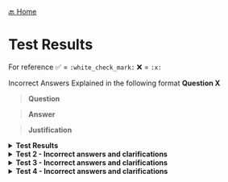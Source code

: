 [🔙 Home](../home.md)

# Test Results

For reference
:white_check_mark: = `:white_check_mark:`
:x: = `:x:`

Incorrect Answers Explained in the following format
<b> Question X </b>
> **Question**
> 

> **Answer**
> 

> **Justification**
> 


<details>
<summary><b>Test Results</b></summary>

| Test # | Time Started | Time Finished | Exam            | Result | Open Book          | Link to Exam Paper(s)                                                                                                                                                                                                                                                                                     |
| ------ | ------------ | ------------- | --------------- | ------ | ------------------ | --------------------------------------------------------------------------------------------------------------------------------------------------------------------------------------------------------------------------------------------------------------------------------------------------------- |
| 1      | N/A          | N/A           | SET A v2.1      | 35/40  | :white_check_mark: | Q:[ISTQB CTFL40 Questions SET A v2.1 - Attempt 1.pdf](attempts/ISTQB%20CTFL40%20Questions%20SET%20A%20v2.1%20-%20Attempt%201.pdf)<br>A:[ISTQB CTFL40 Sample Exam Answers SET A v2.1.pdf](exams/ISTQB%20CTFL40%20Sample%20Exam%20Answers%20SET%20A%20v2.1.pdf)                                             |
| 2      | N/A          | N/A           | Patshala Test 1 | 27     | :x:                | [Test 1](https://istqb.patshala.com/tests/mode.php?tn=17)                                                                                                                                                                                                                                                 |
| 3      | N/A          | N/A           | SET B v1.3.2    | 30     | :x:                | Q:[ISTQB CTFL40 Sample Exam Questions SET B v1.3.2 - Attempt 1.pdf](attempts/ISTQB%20CTFL40%20Sample%20Exam%20Questions%20SET%20B%20v1.3.2%20-%20Attempt%201.pdf)<br>A:[ISTQB CTFL40 Sample Exam Answers SET B v1.3.2.pdf](exams/ISTQB%20CTFL40%20Sample%20Exam%20Answers%20SET%20B%20v1.3.2.pdf)         |
| 4      | 13:33        | 13:55         | SET C v1.5      | 26     | :x:                | Q:[ISTQB CTFL v4.0 Sample Exam C Questions v1.5 EN - Attempt 1.pdf](attempts/ISTQB%20CTFL%20v4.0%20Sample%20Exam%20C%20Questions%20v1.5%20EN%20-%20Attempt%201.pdf)<br>A:[ISTQB CTFL v4.0 Sample Exam C Answers v1.5 EN .pdf](exams/ISTQB%20CTFL%20v4.0%20Sample%20Exam%20C%20Answers%20v1.5%20EN%20.pdf) |

</details>


<details>
<summary><b>Test 2 - Incorrect answers and clarifications</b></summary>

Incorrect answer 1

![image1.png](attempts/assets/test-2-image1.png)

**Notes**

![test-2-image14.png](attempts/assets/test-2-image14.png)

Incorrect answer 2

![image2.png](attempts/assets/test-2-image2.png)

**Notes**


| Valid (25p)  | Valid (35p)      | Valid (45p)      | Valid (55p)   | Invalid |
| ------------ | ---------------- | ---------------- | ------------- | ------- |
| 0.00 - 9.99g | 10.00g -> 49.99g | 50.00g -> 74.99g | 75.0 > 99.99g | 100g +  |

Incorrect answer 3

![image3.png](attempts/assets/test-2-image3.png)

**Notes**

Not sure about this one, seems to be a flakey question as no mention of "Decision/Condition coverage" in the course

Incorrect answer 4

![image4.png](attempts/assets/test-2-image4.png)

Not sure about this one, no mention in the course.

Incorrect answer 5

![image5.png](attempts/assets/test-2-image5.png)

Not sure about this one, no mention in the course.

Incorrect answer 6

![image6.png](attempts/assets/test-2-image6.png)

Silly mistake, read answers properly!!!! B is obviously not correct

Incorrect answer 7

![image7.png](attempts/assets/test-2-image7.png)

No explanation of Alpha or Beta in course, from the internet:

> **Alpha testing** happens in-house, in a controlled environment, where developers focus on fixing critical bugs.
> **Beta testing** involves real users in real-world conditions

Incorrect answer 8

![image8.png](attempts/assets/test-2-image8.png)

Obvious!!
[Severity vs. Priority](https://www.geeksforgeeks.org/severity-in-testing-vs-priority-in-testing/)

> **Severity**
>
> The extent to which a particular defect can create an impact on the software. Severity is a parameter to denote the implication and the impact of the defect on the functionality of the software.
>
> * A higher effect of the bug on system functionality will lead to a higher severity level.
> * A QA engineer determines the severity level of a bug.
>
> **Types of Severity:**
> Severity in software testing can be classified into 4 categories:
>
> * **Critical:** This severity level implies that the process has been completely shut off and no further action can be taken.
> * **Major:** This is a significant flaw that causes the system to fail. However, certain parts of the system remain functional.
> * **Medium:** This flaw results in unfavorable behaviour but the system remains functioning.
> * **Low:** This type of flaw won’t cause any major breakdown in the system.

> **Priority**
>
> Parameter that decides the order in which a defect should be fixed. Defects having a higher priority should be fixed first.
>
> * Defects/ bugs that leave the software unstable and unusable are given higher priority over the defects that cause a small functionality of the software to fail.
> * It refers to how quickly the defect should be rectified.
>
> **Types of Priorities:**
>
> Priority in software testing can be divided into 3 categories:
>
> * **Low:** The defect is irritant but a repair can be done once the more serious defects can be fixed.
> * **Medium:** The defect should be resolved during the normal course of the development, but it can wait until a new version is created.
> * **High:** The defect must be resolved as soon as possible as it affects the system severely and cannot be used until it is fixed.

Incorrect answer 9

![image9.png](attempts/assets/test-2-image9.png)

I suppose an example of a Test Management tool report would be a TestRails report included in a test progress or completion report

Incorrect answer 10

![image10.png](attempts/assets/test-2-image10.png)
Writing it out so it looks nicer

```java
fareRate = 1;
Fare = 1000;
if((person = "senior citizen") && (travelMonth = "January")){
    Bonuspoints += 100;  
}
if(class = "first"){
    fareRate= 5;  
}
Fare = fare * fareRate;
```

Don't really understand why as there's no else branches, Crap example really

Incorrect answer 11

![image11.png](attempts/assets/test-2-image11.png)

> **Gray-box testing** is a combination of white-box testing and black-box testing.

Incorrect answer 12

![image12.png](attempts/assets/test-2-image12.png)

> Equivalent partitions are also known as equivalence classes

32, 37 & 40 are all part of 1 class (distinction)


| Fail         | Pass        | Distinction   |
| ------------ | ----------- | ------------- |
| 0 - 24 marks | 25-31 marks | 32 - 40 marks |

Incorrect answer 13

![test-2-image13.png](attempts/assets/test-2-image13.png)

Not to sure about this

> Testware from Test Implementation activity include test procedures and test data
</details>


<details>
<summary><b>Test 3 - Incorrect answers and clarifications</b></summary>

Question 3 - Clarification

> **Question**
> Which of the following statements about quality assurance (QA) and/or
> quality control (QC) is correct?

> **Answer**
> Testing is a part of QC

> **Justification**
> FL-1.2.2. (K1) Recall the relation between testing and quality assurance [CTFL 4.0]
>
> CORRECT – Testing is a form of quality control. (see [CTFL 4.0], Section 1.2.2, 1st paragraph, last sentence)

Question 6 - Incorrect Answer

> **Question**
> Consider the following testing activities:
>
> 1. Selecting regression tests
> 2. Evaluating completeness of test execution
> 3. Identifying which user stories have open defect reports
> 4. Evaluating whether the number of tests for each requirement is consistent with the level of product risk
>
> Consider the following ways traceability can help testing:
> A. Improve understandability of test status reports to include status
> of test basis items
> B. Make testing activities auditable
> C. Provide information to assess process quality
> D. Analyze the impact of changes
>
> Which of the following best matches the testing activity with how
> traceability can assist that activity?

> **Answer**
> 1D, 2B, 3A, 4C

> **Justification**
> FL-1.4.4 (K2) Explain the value of maintaining traceability
>
> Traceability assists with:
>
> * Selecting regression tests in terms of analyzing the impact of changes (1D)
> * Evaluating completeness of test execution which makes testing auditable (2B)
> * Identifying which user stories have open defect reports which improves understandability of test status reports to include status of test basis items (3A)
> * Evaluating whether the number of tests for each requirement is consistent with the level of product risk which provides information to assess test process quality (i.e., alignment of test effort with risk) (4C)

Question 13 - Incorrect Answer

> **Question**
> Which of the following is MOST likely to be performed as part of system testing?

> **Answer**
> A: End-to-end security testing of a credit management system by an independent test team.

> **Justification**
> FL-2.2.1 (K2) Distinguish the different test levels [CTFL 4.0]
>
> System testing examines the behavior and capabilities of the entire system
> and includes non-functional testing of quality characteristics, including IT security testing.
> System testing is often performed by an independent test team based on system
> specifications. (see [CTFL 4.0], section 2.2.1, 3rd bullet point)

Question 14 - Incorrect Answer

> **Question**
> Which of the following decisions should NOT trigger maintenance testing?

> **Answer**
> A: The decision to test the maintainability of the software

> **Justification**
> FL-2.3.1 (K2) Summarize maintenance testing and its triggers [CTFL 4.0]
>
> Maintainability is a quality attribute that does not depend on code execution
> ([CTFL 4.0], Section 3.1.3, 1st paragraph, 5th bullet point). Therefore, it is NOT a trigger
> for maintenance testing, which is performed as dynamic testing in response to changes in
> the code or environment (see [CTFL 4.0], Section 2.3, 3rd paragraph including bullet
> points).

Question 18 - Incorrect Answer

> **Question**
> The generic review process recognises the following roles, among others:
>
> 1. Scribe
> 2. Review leader
> 3. Facilitator
> 4. Manager
>    In the context of reviews, these roles can take on the following
>    responsibilities:
>    A. Ensures the effective running of review meetings and the setting up of a safe review environment
>    B. Records review information, such as decisions and new anomalies found during the review meeting
>    C. Decides what is to be reviewed and provides resources, such as staff and time for the review
>    D. Takes overall responsibility for the review such as organizing when and where the review will take place

> **Answer**
> A: 1B, 2D, 3A, 4C

> **Justification**
> FL-3.2.3 (K1) Recall which responsibilities are assigned to the principal roles when
> performing reviews [CTFL 4.0]
>
> Considering each of the listed roles:
>
> 1. **Scribe (or Recorder)** – responsible for gathering feedback from reviewers and
>    documenting review information, such as decisions made, and any new anomalies
>    identified during the review meeting. (Records review information, such as decisions and
>    new anomalies found during the review meeting - B) (see [CTFL 4.0], section 3.2.3, 4th
>    bullet point)
> 2. **Review Leader** – responsible for overseeing the review process, such as selecting the
>    review team members, scheduling review meetings, and ensuring that the review is
>    completed successfully. (Takes overall responsibility for the review such as organizing
>    when and where the review will take place - D) (see [CTFL 4.0], section 3.2.3, 6th bullet
>    point)
> 3. **Facilitator (or Moderator)** – responsible for ensuring that the review meetings run
>    effectively, including managing time, mediating discussions, and creating a safe
>    environment where everyone can voice their opinions freely. (Ensures the effective
>    running of review meetings and the setting up of a safe review environment - A) (see
>    [CTFL 4.0], section 3.2.3, 3rd bullet point)
> 4. **Manager** – responsible for deciding what needs to be reviewed and allocating resources,
>    such as staff and time, for the review. (Decides what is to be reviewed and provides
>    resources, such as staff and time for the review - C) (see [CTFL 4.0], section 3.2.3, 1st
>    bullet point)

Question 20 - Incorrect Answer

> **Question**
> Customers of the TestWash car wash chain have cards with a record of the number of washes they have bought so far. The initial value is 0. After entering the car wash, the system increases the number on the card by one.
> This value represents the number of the current wash. Based on this number the system decides what discount the customer is entitled to.
> For every tenth wash the system gives a 10 % discount, and for every twentieth wash, the system gives a further 40 % discount (i.e., a 50 % discount in total).

> Which of the following sets of input data (understood as the numbers of the current wash) achieves the highest equivalence partition coverage?

> **Answer**
> A: 19, 20, 30

> **Justification**
> FL-4.2.1 (K3) Use equivalence partitioning to derive test cases [CTFL 4.0]
>
> 19 covers the “no discount” partition, 20 covers the “50 % discount” partition,
> and 30 covers the “10 % discount” partition. These three values cover all three of the valid
> equivalence partitions.

Question 30 - Incorrect Answer

> **Question**
> Your team follows the process, which uses a continuous integration and delivery (CI/CD) pipeline with a shift-left approach.
>
> The first three steps in this process are:
>
> 1. Develop and deploy code
> 2. Submit code into a version control system and merge it into the “test” branch
> 3. Perform component testing for the submitted code
>
> Which of the following  criteria is BEST suited as an entry criterion for step (2) of this pipeline?

> **Answer**
> A: The Static analysis does not report any defect or no high severity warnings for the submitted code

> **Justification**
> FL-5.1.3 (K2) Compare and contrast entry criteria and exit criteria [CTFL 4.0]
>
> The CI-CD approach together with the shift-left approach promotes early testing so that developers are encouraged to deliver their high-quality code together with the unit tests and static analysis (see [CTFL 4.0], section 2.1.4 and 2.1.5).
> Therefore, the results of the static analysis are a useful and measurable input criterion before integrating the code into the CI-CD pipeline, comparable to a smoke test (see [CTFL 4.0], section 5.1.3, 2nd paragraph).

Question 31 - Incorrect Answer

> **Question**
> You want to estimate the test effort for a new project using estimation based on ratios.


| Project | Development Effort ($) | Test Effort ($) |
| ------- | ---------------------- | --------------- |
| P1      | 800,000                | 40,000          |
| P2      | 1,200,000              | 130,000         |
| P3      | 600,000                | 70,000          |
| P4      | 1,000,000              | 120,000         |

> **Answer**
> A: $80,000

> **Justification**
> FL-5.1.4 (K3) Use estimation techniques to calculate the required test effort [CTFL 4.0]
>
> The average test-to-development effort ratio is 1:10 ($90,000 : $900,000), which means that historically, on average, the test effort is 10 % of the development effort. So if the development effort is estimated to be $800,000, the estimated test effort is estimated as:
> 10 % * $800,000 = 0.1 * $800,000 = $80,000.
>
> Basically add all get average dev cost and average test cost for a ratio

Question 33 - Clarification

> **Question**
> According to the testing quadrants model, which of the following items is assigned to quadrant Q1 (“technology facing” and “support the team”)?

> **Answer**
> A: Component integration tests

> **Justification**
> FL-5.1.7 (K2) Summarize the testing quadrants and their relationships with test levels and test types [CTFL 4.0]
> Component integration testing is technology facing testing that supports the team

Question 34 - Incorrect Answer

> **Question**
> In the context of risk management, identify the statement that NOT accurately depict the relationship between product risk and test planning?

> **Answer**
> A: The required quality of the network module is ambiguous, resulting in the execution of additional risk analyses in this area.

> **Justification**
> FL-5.2.4 (K2) Explain what measures can be taken in response to analyzed product risks [CTFL 4.0]
>
> If the quality of a module is unclear, additional risk analysis is necessary, but this is not a task of risk control. Test planning should aim to eliminate uncertainties and ensure quality (see [CTFL 4.0], Section 5.2.4).

Question 35 - Incorrect Answer

> **Question**
> Which of the following is a product quality metric?

> **Answer**
> A: Mean time to failure

> **Justification**
> FL-5.3.1 (K1) Recall metrics used for testing [CTFL 4.0]
>
> CORRECT – Product quality metrics measure quality characteristics. Mean time to failure measures maturity, so it is a product quality metric (see [CTFL4.0], section 5.3.1, 3rd bullet point)

Question 40 - Incorrect Answer

> **Question**
> Which of the following is MOST likely to apply to test automation?

> **Answer**
> A: Test automation provides measurement of more complex coverage criteria.

> **Justification**
> FL-6.2.1 (K1) Recall the benefits and risks of test automation [CTFL 4.0]
>
> CORRECT – Test automation can provide measures that are too complicated for humans to derive, such as white-box test coverage measures for all but the most trivial code (see[CTFL4.0], section 6.2, bullet point 3)
</details>

<details>
<summary><b>Test 4 - Incorrect answers and clarifications</b></summary>

Question 1
> **Question**
> Which of the following is a typical test objective?
a) Validating that documented requirements are met
b) Causing failures and identifying defects
c) Initiating errors and identifying root causes
d) Verifying the test object meets user expectations

> **Answer**
> b) Causing failures and identifying defects

> **Justification**
> a) Is not correct. Validating that documented requirements are met is incorrect as validation is concerned with meeting user requirements and expectations, while verification is concerned with meeting specified requirements, so this would be correct if we replaced ‘validating’ with ‘verifying’
> 
> b) **Is correct. Causing failures and identifying defects is probably the most common objective of dynamic testing**
>
> c) Is not correct. Initiating errors and identifying root causes is incorrect because testers do not initiate errors, they try to cause failures. Errors are typically made by developers (and cannot really be initiated) and result in defects, which testers attempt to identify either directly through static testing or indirectly through failures with dynamic testing. Identifying root causes is useful but is part of debugging, which is a separate activity to testing
>
> d) Is not correct. Verifying the test object meets user expectations is incorrect as verification is concerned with checking specified(documented) requirements are met, while validation is concerned with meeting user requirements and expectations, so this would be correct if we replaced ‘verifying’ with ‘validating’
> 
> **Verification → "Ver for Verify the specs"** 
> **Validation → "Val for Value to the customer"**


Question 2
> **Question**
> Which of the following statements BEST describes the difference between testing and debugging?
a) Testing causes failures while debugging fixes failures
b) Testing is a negative activity while debugging is a positive activity  
c) Testing determines that defects exist while debugging removes defects
d) Testing finds the cause of defects while debugging fixes the cause of defects

> **Answer**
> c) Testing determines that defects exist while debugging removes defects

> **Justification**
> a) Is not correct. Dynamic testing does cause failures (from which defects can then be located and fixed). However, debugging is concerned with locating defects and fixing these defects. Therefore, debugging does not fix failures
> 
>b) Is not correct. Both testing and debugging contribute to improving the quality of the test object, so should really both be considered positively. Debugging is generally considered to be a positive activity as it is fixing something. Dynamic testing does involve intentionally causing the test object to fail, which is why some people consider it a negative activity, but that is a very narrow view (and not one typically held by testers). Both positive and negative test cases are possible. Positive test cases check that the test object correctly performs what it is supposed to do, while negative testing checks that the test object does not do what it is not supposed to do
>
>c) **Is correct. Testing determines that defects exist either directly through observation of the defect in reviews (or by a tool in static analysis), or indirectly by causing a failure in dynamic testing. Debugging is a separate activity from testing (normally performed by developers) and is concerned with locating defects (only for dynamic testing) and fixing the defects**
>
>d) Is not correct. The causes of defects are typically human errors. Testing finds defects either directly through static testing, or indirectly by causing failures in dynamic testing, and debugging fixes defects. So, testing does not find the cause of defects and debugging does not fix the causes of defects

Question 3
> **Question**
> The ‘absence-of-defects fallacy’ is one of the principles of testing. Which of the following is an example of addressing this principle in practice?
> 
>a) Explaining that it is not possible for testing to show the absence of defects
b) Supporting the end users to perform acceptance testing  
c) Ensuring that no implementation defects remain in the delivered system
d) Modifying tests that cause no failures to ensure few defects remain

> **Answer**
> b) Supporting the end users to perform acceptance testing

> **Justification**
> The ‘absence-of-defects fallacy’ is concerned with the idea that ensuring correctness in accordance with the requirements (i.e., verifying the absence of implementation defects) does not guarantee user satisfaction with the system. To address this it is also necessary to validate that the system meets users' needs and expectations, fulfills business objectives, and outperforms competing systems.
> 
>a) Is not correct. The ‘testing shows the presence, not the absence of defects’ principle explains that while testing can detect the existence of defects in the test object, it is not possible to demonstrate that there are no defects and, therefore, guarantee its correctness. Therefore, explaining that it is not possible for testing to show the absence of defects would partially address this principle, not the ‘absence-ofdefects’ fallacy
>
>b) **Is correct. By supporting the end user to perform acceptance testing it should be possible to validate that the system meets users' needs and expectations**
>
>c) Is not correct. It is not possible to ensure that no implementation defects remain in the delivered system as the ‘testing shows the presence, not the absence of defects’ principle explains that while testing can detect the existence of defects in the test object, it is not possible to demonstrate that there are no defects and, therefore, guarantee its correctness
>
>d) Is not correct. Modifying tests that cause no failures to ensure few defects remain is one way to address the ‘tests wear out’ principle. This principle is concerned with the idea that repeating identical tests on unaltered code is unlikely to uncover novel defects and therefore, modifying tests may be essential. This will not validate that the system meets users' needs and expectations
> 

Question 4
> **Question**
>Which of the following test activities are MOST likely to involve the application of boundary value analysis and equivalence partitioning?
> 
> a) Test implementation
b) Test design
c) Test execution
d) Test monitoring
e) Test analysis
**Select TWO options.**

> **Answer**
> b) Test design & e) Test analysis

> **Justification**
> Given the following description of test analysis:
To identify the features that require testing, the test basis is analyzed and defined as test conditions, which are then prioritized along with related risks. The systematic identification of test conditions as coverage items often involves using test techniques both during test analysis and as part of the test design activity. From the above description, it can be seen that test techniques are often used in the test analysis and test design activities. Boundary value analysis and equivalence partitioning are test techniques.
> 
>a) Is not correct. Test implementation is not likely to involve the use of test techniques as it is mostly concerned with assembling test cases into test procedures, while test techniques create test cases
> 
>b) **Is correct. Test design is likely to involve the use of test techniques to create test cases from test conditions and coverage items**
> 
>c) Is not correct. Test execution is not likely to involve the use of test techniques as it is mostly concerned with executing test procedures(and so test cases), while test techniques create test cases
>
> d) Is not correct. Test monitoring is not likely to involve the use of test techniques. Test monitoring is mostly concerned with ongoing checks to ensure the plan is being followed, while test techniques create test cases 
> 
> **e) Is correct. Test analysis is likely to involve the use of test techniques to identify test conditions**


Question 5
> **Question**
> Given the following testware:
>     1. Coverage items
>     2. Change requests
>     3. Test execution schedule
>     4. Prioritized test conditions  
   And the following test activities
      A. Test analysis  
      B. Test design  
      C. Test implementation  
      D. Test completion  
   Which of the following BEST shows the testware produced by the activities?

> **Answer**
> a) 1B, 2D, 3C, 4A

> **Justification**
>Considering each of the listed test activities and their output testware:

>A. Test analysis - prioritized test conditions (4) (e.g., acceptance criteria), and defect reports for defects identified in the test basis

>B. Test design - prioritized test cases, test charters, coverage items(1), test data requirements, and test environment requirements

>C. Test implementation - test procedures, automated test scripts, test suites, test data, test execution schedule (3), and test environment elements such as stubs, drivers, simulators, and service virtualizations

>D. Test completion - test completion report, documented lessons learned, action items for improvement, and change requests (2)(as product backlog items)


Question 13
> **Question**
>Which of the following test levels is MOST likely being performed if the testing is focused on validation and is not being performed by testers?

>a) Component testing
b) Component integration testing
c) System integration testing
d) Acceptance testing

> **Answer**
> d) Acceptance testing

> **Justification**
> a) Is not correct. Component testing (also called unit testing) involves testing individual components in isolation and is mostly verification against a specification, rather than validation against user needs. However, this testing is not normally performed by testers, as developers usually carry out this testing in their development environment

>b) Is not correct. Component integration testing involves testing the interfaces and interactions between components and is mostly verification against a specification, rather than validation against user needs. However, this testing is not normally performed by testers, as developers usually carry out this testing

>c) Is not correct. System integration testing examines the interfaces with other systems and external services and is mostly verification against a specification, rather than validation against user needs. This type of testing is also most often performed by testers

>d) **Is correct. Acceptance testing focuses on validating that the system meets the user's business needs and is ready for deployment. Ideally, this testing is carried out by the end users**

Question 18
> **Question**
> Which of the following is a factor that contributes to a successful review?

>a) Ensure management participate as reviewers
b) Split large work products into smaller parts
c) Set reviewer evaluation as an objective
d) Plan to cover one document per review
Select ONE option.

> **Answer**
> b) Split large work products into smaller parts


> **Justification**
> a) Is not correct. To ensure successful reviews, it's important to secure management's support for the review process, however that does not mean that they should participate as reviewers

>b) **Is correct. To ensure successful reviews, it's important to break the work product into parts that are small enough to be reviewed in a reasonable timescale to prevent reviewers from losing focus during individual review or review meetings**

>c) Is not correct. To ensure successful reviews, it's important to clearly define objectives and measurable exit criteria, without evaluating participants

>d) Is not correct. To ensure successful reviews, it's important to break down the review into smaller chunks to prevent reviewers from losing focus during individual review or review meetings. So you should not plan to cover one document per review

Question 21
> **Question**
> A developer was asked to implement the following business rule:

````
INPUT: value (integer number)
IF (value ≤ 100 OR value ≥ 200) THEN write “value incorrect”
ELSE write “value OK”
````

>You design the test cases using 2-value boundary value analysis.
>
>Which of the following sets of test inputs achieves the greatest coverage?
a) 100,  150,  200,  201
b) 99,  100,  200,  201
c) 98,  99,  100,  101
d) 101,  150,  199,  200
Select ONE option.

> **Answer**
> d) 101,  150,  199,  200

> **Justification**
> The equivalence partitions are: {…, 99, 100}, {101, 102, …, 198, 199}, {200, 201, …}.
Thus, there are 4 boundary values, which are: 100, 101, 199 and 200. In 2-value BVA, for each boundary value there are two coverage items (the boundary value and its closest neighbor belonging to the adjacent partition). As the closest neighbors are also boundary values in the adjacent partition, then there are just four coverage items.
> 
>Thus:
a) Is not correct. Only 100 and 200 are valid coverage items for 2-value BVA, so we achieve 50% coverage
>
>b) Is not correct. Only 100 and 200 are valid coverage items for 2-value BVA, so we achieve 50% coverage
> 
>c) Is not correct. Only 100 and 101 are valid coverage items for 2-value BVA, so we achieve 50% coverage
> 
>d) **Is correct. 101, 199 and 200 are valid coverage items for 2-value BVA, so we achieve 75% coverage**

Question 22
> **Question**
> You are working on a project to develop a system to analyse driving test results. You have been asked to design test cases based on the following decision table.
![test-4-image1.png](attempts/assets/test-4-image1.png)
> What test data will show that there are contradictory rules in the decision table?
   a) C1 = T,  C2 = T,  C3 = F
   b) C1 = T,  C2 = F,  C3 = T
   c) C1 = T,  C2 = T,  C3 = T and C1 = F, C2 = T, C3 = T
   d) C1 = F,  C2 = F,  C3 = F
Select ONE option.

> **Answer**
> d) C1 = F,  C2 = F,  C3 = F

> **Justification**
> a) Is not correct. The combination (T, T, F) does not match any rule. This is an example of omission, not a contradiction
>
>b) Is not correct. The combination (T, F, T) matches only one column, R2, so there is no contradiction
>
>c) Is not correct. Both combinations (T, T, T) and (F, T, T) match only one column, R1, so there is no contradiction
>
>d) **Is correct. The combination (F, F, F) matches both R2 and R3, but R2 and R3 have different actions, so this shows a contradiction between R2 and R3.**

Question 25
> **Question**
> How can white-box testing be useful in support of black-box testing?
>
>a) White-box coverage measures can help testers evaluate black-box tests in terms of the code coverage achieved by these black-box tests
>
>b) White-box coverage analysis can help testers identify unreachable fragments of the source code
>
>c) Branch testing subsumes black-box test techniques, so achieving full branch coverage guarantees achieving full coverage of any black-box technique
>
>d) White-box test techniques can provide coverage items for black-box techniques
>
>Select ONE option.

> **Answer**
> a) White-box coverage measures can help testers evaluate black-box tests in terms of the code coverage achieved by these black-box tests

> **Justification**
>a) **Is correct. Performing only black-box testing does not provide a measure of actual code coverage. White-box coverage measures provide an objective measurement of coverage and provide the necessary information to allow additional tests to be generated to increase this coverage, and subsequently increase confidence in the code**
> 
>b) Is not correct. This statement is correct, but it has nothing to do with black-box testing
> 
>c) Is not correct. In general there are no subsumes relationships between white-box and black-box techniques
> 
>d) Is not correct. White-box techniques are used to design tests based on the test object itself, while black-box techniques are used to design tests based on the specification. Therefore, there is no relation between coverage items derived from these two types of techniques

Question 26
> **Question**
Consider the following list:
   • Correct input not accepted
   • Incorrect input accepted
   • Wrong output format
   • Division by zero
What test technique is MOST PROBABLY used by the tester who uses this list when performing
testing?
   a) Exploratory testing
   b) Fault attack
   c) Checklist-based testing
   d) Boundary value analysis

> **Answer**
> b) Fault attack

> **Justification**
> a) Is not correct. Exploratory testing uses test charters, not a list of possible defects/failures. Although exploratory testing can incorporate the use of other test techniques, in this case fault attack is the most likely option
> 
>b) Is correct. This is a list of possible failures. Fault attacks are a methodical approach to the implementation of error guessing and require the tester to create or acquire a list of possible errors, defects and failures, and to design tests that will identify defects associated with the errors, expose the defects, or cause the failures
> 
>c) Is not correct. The tester is using a checklist of items to support their testing. Both error guessing and checklist-based testing use such lists, however, the list here is of possible failures, not test conditions, and so the MOST PROBABLE test technique is fault attack, which focuses on errors, defects and failures
> 
> d) Is not correct. BVA is based on an analysis of boundary values of equivalence partitions. The above list does not mention equivalence partitions or their boundaries

Question 31
> **Question**
>At the beginning of each iteration, the team estimates the amount of work (in person-days) they will need to complete during the iteration. Let E(n) be the estimated amount of work for iteration n, and let A(n) be the actual amount of work done in iteration n. From the third iteration, the team uses the following estimation model based on extrapolation:
> 
> $E(n) = \frac{3 \times A(n-1) + A(n-2)}{4}$
> 
> The graph shows the estimated and actual amount of work for the first four iterations.
> 
> ![test-4-image2.png](attempts/assets/test-4-image2.png)
> 
>  What is the estimated amount of work for iteration #5?
a) 10.5 person-days
b) 8.25 person-days
c) 6.5 person-days
d) 9.4 person-days

> **Answer**
> c) 6.5 person-days

> **Justification**
> From the graph we have:
A(4)=6 and A(3)=8 (the last two gray boxes).
> 
> $E(n) = \frac{3 \times 6 + 8}{4} = \frac{26}{4}$ = 6.5 person-days
> 
> Note: I completely overcomplicated this one, need to concentrate on the question and remember it's related to TESTING!!!

Question 35
> **Question**
>Which of the following is an example of how product risk analysis may influence the thoroughness and scope of testing?
> 
>a) Continuous risk monitoring allows us to identify emerging risk as soon as possible
b) Risk identification allows us to implement risk mitigation activities and reduce the risk level
c) The assessed risk level helps us to select the rigor of testing
d) Risk analysis allows us to derive coverage items
> 
>Select ONE option.

> **Answer**
> c) The assessed risk level helps us to select the rigor of testing


> **Justification**
>a) Is not correct. Risk monitoring is part of risk control, not risk analysis
> 
>b) Is not correct. Risk identification itself does not allow us to implement risk mitigation activities. The mitigating actions are defined during the risk control phase 
> 
> **c) Is correct. This is an example of how risk analysis influences the thoroughness and scope of testing**
> 
>d) Is not correct. Coverage items are derived using test techniques, not through risk analysis


Question 38
> **Question**
> Consider the following defect report for a web-based shopping application:
>![test-4-image3.png](attempts/assets/test-4-image3.png)
>What is the MOST important information that is missing from this report?

>a) Name of the tester and date of the report
b) Test environment elements and their version numbers
c) Identification of the test object
d) Impact on the interests of stakeholders

>Select ONE option.


> **Answer**
> b) Test environment elements and their version numbers

> **Justification**
>  a) Is not correct. This is important, but not as important as test environment elements
> 
>b) **Is correct. The important thing that is missing is the identification of the browser and device used for the testing. The browser and device information are important because such a defect can be browser- or device-specific. For example, a login button may work fine on one browser (or one version of a specific browser) but not on another. Therefore, the browser and device information can help the developers to reproduce the issue and find the root cause of the problem more quickly**
> 
> c) Is not correct. The test object is identified (WebShop v0.99)
> 
> d) Is not correct. The impact is included – this is severity (high)

</details>
